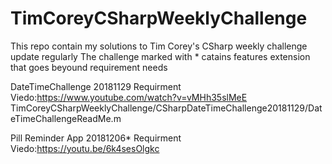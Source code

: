 # TimCoreyCSharpWeeklyChallenge
This repo contain my solutions to Tim Corey's CSharp weekly challenge update regularly
The challenge marked with * catains features extension that goes beyound requirement needs

DateTimeChallenge 20181129
Requirment Viedo:https://www.youtube.com/watch?v=vMHh35slMeE
TimCoreyCSharpWeeklyChallenge/CSharpDateTimeChallenge20181129/DateTimeChallengeReadMe.m

Pill Reminder App 20181206*
Requirment Viedo:https://youtu.be/6k4sesOlgkc


